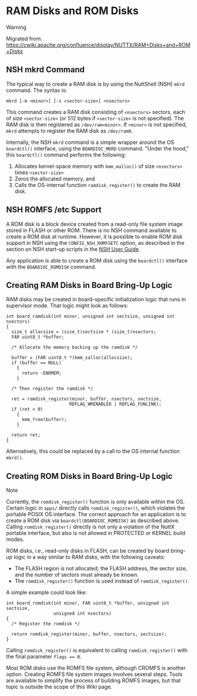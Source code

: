 RAM Disks and ROM Disks
=======================

Warning

Migrated from:
<https://cwiki.apache.org/confluence/display/NUTTX/RAM+Disks+and+ROM+Disks>

NSH mkrd Command
----------------

The typical way to create a RAM disk is by using the NuttShell (NSH)
`mkrd` command. The syntax is:

``` {.shell}
mkrd [-m <minor>] [-s <sector-size>] <nsectors>
```

This command creates a RAM disk consisting of `<nsectors>` sectors, each
of size `<sector-size>` (or 512 bytes if `<sector-size>` is not
specified). The RAM disk is then registered as `/dev/ram<minor>`. If
`<minor>` is not specified, `mkrd` attempts to register the RAM disk as
`/dev/ram0`.

Internally, the NSH `mkrd` command is a simple wrapper around the OS
`boardctl()` interface, using the `BOARDIOC_MKRD` command. "Under the
hood," this `boardctl()` command performs the following:

1.  Allocates kernel-space memory with `kmm_malloc()` of size
    `<nsectors>` times `<sector-size>`
2.  Zeros the allocated memory, and
3.  Calls the OS-internal function `ramdisk_register()` to create the
    RAM disk.

NSH ROMFS /etc Support
----------------------

A ROM disk is a block device created from a read-only file system image
stored in FLASH or other ROM. There is no NSH command available to
create a ROM disk at runtime. However, it is possible to enable ROM disk
support in NSH using the `CONFIG_NSH_ROMFSETC` option, as described in
the section on NSH start-up scripts in the [NSH User
Guide](https://cwiki.apache.org/confluence/pages/viewpage.action?pageId=139629410).

Any application is able to create a ROM disk using the `boardctl()`
interface with the `BOARDIOC_ROMDISK` command.

Creating RAM Disks in Board Bring-Up Logic
------------------------------------------

RAM disks may be created in board-specific initialization logic that
runs in supervisor mode. That logic might look as follows:

``` {.c}
int board_ramdisk(int minor, unsigned int sectsize, unsigned int nsectors)
{
  size_t allocsize = (size_t)sectsize * (size_t)nsectors;
  FAR uint8_t *buffer;

  /* Allocate the memory backing up the ramdisk */

  buffer = (FAR uint8_t *)kmm_zalloc(allocsize);
  if (buffer == NULL)
    {
      return -ENOMEM;
    }

  /* Then register the ramdisk */

  ret = ramdisk_register(minor, buffer, nsectors, sectsize,
                        RDFLAG_WRENABLED | RDFLAG_FUNLINK);
  if (ret < 0)
    {
      kmm_free(buffer);
    }

  return ret;
}
```

Alternatively, this could be replaced by a call to the OS internal
function `mkrd()`.

Creating ROM Disks in Board Bring-Up Logic
------------------------------------------

Note

Currently, the `romdisk_register()` function is only available within
the OS. Certain logic in `apps/` directly calls `romdisk_register()`,
which violates the portable POSIX OS interface. The correct approach for
an application is to create a ROM disk via `boardctl(BOARDIOC_ROMDISK)`
as described above. Calling `romdisk_register()` directly is not only a
violation of the NuttX portable interface, but also is not allowed in
PROTECTED or KERNEL build modes.

ROM disks, i.e., read-only disks in FLASH, can be created by board
bring-up logic in a way similar to RAM disks, with the following
caveats:

-   The FLASH region is not allocated; the FLASH address, the sector
    size, and the number of sectors must already be known.
-   The `romdisk_register()` function is used instead of
    `ramdisk_register()`.

A simple example could look like:

``` {.c}
int board_romdisk(int minor, FAR uint8_t *buffer, unsigned int sectsize,
                  unsigned int nsectors)
{
  /* Register the romdisk */

  return romdisk_register(minor, buffer, nsectors, sectsize);
}
```

Calling `romdisk_register()` is equivalent to calling
`ramdisk_register()` with the final parameter `flags == 0`.

Most ROM disks use the ROMFS file system, although CROMFS is another
option. Creating ROMFS file system images involves several steps. Tools
are available to simplify the process of building ROMFS images, but that
topic is outside the scope of this Wiki page.
